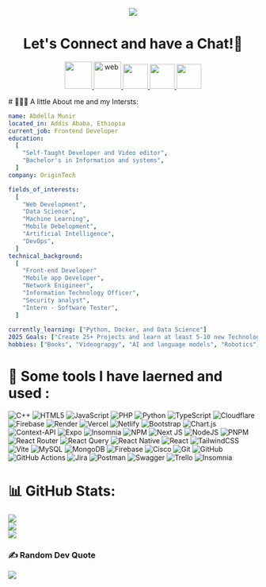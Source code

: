 
<p align="center">
  <img src="https://capsule-render.vercel.app/api?type=waving&color=gradient&text=Hello%20Everyone!&height=100&section=header"/>
</p>

<h1 align="center">
  Let's Connect and have a Chat!💬
</h1>

<p align="center">
<a href="https://t.me/Ab_munir">
<img height="55" src="https://i.ibb.co/JmWdhrg/vecteezy-telegram-logo-png-telegram-icon-transparent-png-telegram-26127328.png" 
</a>
<a href="https://abdellamunir.netlify.app/">
<img height="55" src="https://i.ibb.co/LnhrsbM/web.png" alt="web">
</a>
<a href="https://www.linkedin.com/in/abdella-munir-4674b4247">
  <img height="50" src="https://user-images.githubusercontent.com/46517096/166973395-19676cd8-f8ec-4abf-83ff-da8243505b82.png"/>
</a>
<a href="https://medium.com/@abdellamun">
  <img height="50" src="https://user-images.githubusercontent.com/46517096/166973962-d05d145a-b6a0-4643-bd3d-5ac845679367.png"/>
</a>
<a href="https://stackoverflow.com/users/23340573">
  <img height="50" src="https://www.google.com/url?sa=i&url=https%3A%2F%2Ficon-icons.com%2Ficon%2Fstackoverflow%2F62763&psig=AOvVaw1JLzXntvEn2qG4zN9d1DHg&ust=1734076873843000&source=images&cd=vfe&opi=89978449&ved=0CBQQjRxqFwoTCJiu1_LhoYoDFQAAAAAdAAAAABAJ"/>
</a>

<!-- <a href="https://www.instagram.com/thepiyushmalhotra/">
  <img height="50" src="https://user-images.githubusercontent.com/46517096/166974368-9798f39f-1f46-499c-b14e-81f0a3f83a06.png"/>
</a> -->
</p>
# 👨🏻‍💻 A little About me and my Intersts:

```yaml
name: Abdella Munir
located_in: Addis Ababa, Ethiopia
current_job: Frontend Developer
education:
  [
    "Self-Taught Developer and Video editor",
    "Bachelor's in Information and systems",
  ]
company: OriginTech 

fields_of_interests:
  [
    "Web Development",
    "Data Science",
    "Machine Learning",
    "Mobile Debelopment",
    "Artificial Intelligence",
    "DevOps",
  ]
technical_background:
  [
    "Front-end Developer"
    "Mobile app Developer",
    "Network Enigineer",
    "Information Technology Officer",
    "Security analyst",
    "Intern - Software Tester",
  ]
  
currently_learning: ["Python, Docker, and Data Science"]
2025 Goals: ["Create 25+ Projects and learn at least 5-10 new Technologies."]
hobbies: ["Books", "Videograpgy", "AI and language models", "Robotics", "Cinematography"]
```

# 🚀 Some tools I have laerned and used :
![C++](https://img.shields.io/badge/c++-%2300599C.svg?style=plastic&logo=c%2B%2B&logoColor=white) ![HTML5](https://img.shields.io/badge/html5-%23E34F26.svg?style=plastic&logo=html5&logoColor=white) ![JavaScript](https://img.shields.io/badge/javascript-%23323330.svg?style=plastic&logo=javascript&logoColor=%23F7DF1E) ![PHP](https://img.shields.io/badge/php-%23777BB4.svg?style=plastic&logo=php&logoColor=white) ![Python](https://img.shields.io/badge/python-3670A0?style=plastic&logo=python&logoColor=ffdd54) ![TypeScript](https://img.shields.io/badge/typescript-%23007ACC.svg?style=plastic&logo=typescript&logoColor=white) ![Cloudflare](https://img.shields.io/badge/Cloudflare-F38020?style=plastic&logo=Cloudflare&logoColor=white) ![Firebase](https://img.shields.io/badge/firebase-%23039BE5.svg?style=plastic&logo=firebase) ![Render](https://img.shields.io/badge/Render-%46E3B7.svg?style=plastic&logo=render&logoColor=white) ![Vercel](https://img.shields.io/badge/vercel-%23000000.svg?style=plastic&logo=vercel&logoColor=white) ![Netlify](https://img.shields.io/badge/netlify-%23000000.svg?style=plastic&logo=netlify&logoColor=#00C7B7) ![Bootstrap](https://img.shields.io/badge/bootstrap-%238511FA.svg?style=plastic&logo=bootstrap&logoColor=white) ![Chart.js](https://img.shields.io/badge/chart.js-F5788D.svg?style=plastic&logo=chart.js&logoColor=white) ![Context-API](https://img.shields.io/badge/Context--Api-000000?style=plastic&logo=react) ![Expo](https://img.shields.io/badge/expo-1C1E24?style=plastic&logo=expo&logoColor=#D04A37) ![Insomnia](https://img.shields.io/badge/Insomnia-black?style=plastic&logo=insomnia&logoColor=5849BE) ![NPM](https://img.shields.io/badge/NPM-%23CB3837.svg?style=plastic&logo=npm&logoColor=white) ![Next JS](https://img.shields.io/badge/Next-black?style=plastic&logo=next.js&logoColor=white) ![NodeJS](https://img.shields.io/badge/node.js-6DA55F?style=plastic&logo=node.js&logoColor=white) ![PNPM](https://img.shields.io/badge/pnpm-%234a4a4a.svg?style=plastic&logo=pnpm&logoColor=f69220) ![React Router](https://img.shields.io/badge/React_Router-CA4245?style=plastic&logo=react-router&logoColor=white) ![React Query](https://img.shields.io/badge/-React%20Query-FF4154?style=plastic&logo=react%20query&logoColor=white) ![React Native](https://img.shields.io/badge/react_native-%2320232a.svg?style=plastic&logo=react&logoColor=%2361DAFB) ![React](https://img.shields.io/badge/react-%2320232a.svg?style=plastic&logo=react&logoColor=%2361DAFB) ![TailwindCSS](https://img.shields.io/badge/tailwindcss-%2338B2AC.svg?style=plastic&logo=tailwind-css&logoColor=white) ![Vite](https://img.shields.io/badge/vite-%23646CFF.svg?style=plastic&logo=vite&logoColor=white) ![MySQL](https://img.shields.io/badge/mysql-4479A1.svg?style=plastic&logo=mysql&logoColor=white) ![MongoDB](https://img.shields.io/badge/MongoDB-%234ea94b.svg?style=plastic&logo=mongodb&logoColor=white) ![Firebase](https://img.shields.io/badge/firebase-a08021?style=plastic&logo=firebase&logoColor=ffcd34) ![Cisco](https://img.shields.io/badge/cisco-%23049fd9.svg?style=plastic&logo=cisco&logoColor=black) ![Git](https://img.shields.io/badge/git-%23F05033.svg?style=plastic&logo=git&logoColor=white) ![GitHub](https://img.shields.io/badge/github-%23121011.svg?style=plastic&logo=github&logoColor=white) ![GitHub Actions](https://img.shields.io/badge/github%20actions-%232671E5.svg?style=plastic&logo=githubactions&logoColor=white) ![Jira](https://img.shields.io/badge/jira-%230A0FFF.svg?style=plastic&logo=jira&logoColor=white) ![Postman](https://img.shields.io/badge/Postman-FF6C37?style=plastic&logo=postman&logoColor=white) ![Swagger](https://img.shields.io/badge/-Swagger-%23Clojure?style=plastic&logo=swagger&logoColor=white) ![Trello](https://img.shields.io/badge/Trello-%23026AA7.svg?style=plastic&logo=Trello&logoColor=white) ![Insomnia](https://img.shields.io/badge/Insomnia-black?style=plastic&logo=insomnia&logoColor=5849BE)
# 📊 GitHub Stats:
![](https://github-readme-stats.vercel.app/api?username=satorusvessel&theme=radical&hide_border=false&include_all_commits=true&count_private=true)<br/>
![](https://github-readme-streak-stats.herokuapp.com/?user=satorusvessel&theme=radical&hide_border=false)<br/>
![](https://github-readme-stats.vercel.app/api/top-langs/?username=satorusvessel&theme=radical&hide_border=false&include_all_commits=true&count_private=true&layout=compact)

### ✍️ Random Dev Quote
![](https://quotes-github-readme.vercel.app/api?type=horizontal&theme=radical)

<!-- Proudly created with GPRM ( https://gprm.itsvg.in ) -->
